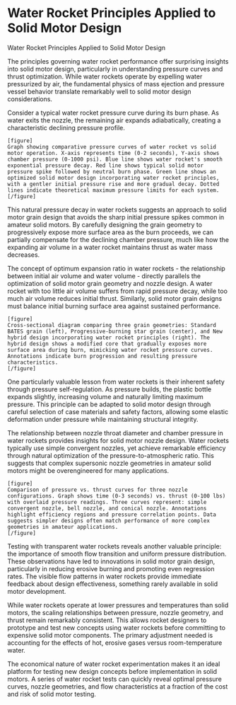 # Water Rocket Principles Applied to Solid Motor Design

Water Rocket Principles Applied to Solid Motor Design

The principles governing water rocket performance offer surprising insights into solid motor design, particularly in understanding pressure curves and thrust optimization. While water rockets operate by expelling water pressurized by air, the fundamental physics of mass ejection and pressure vessel behavior translate remarkably well to solid motor design considerations.

Consider a typical water rocket pressure curve during its burn phase. As water exits the nozzle, the remaining air expands adiabatically, creating a characteristic declining pressure profile.

```
[figure]
Graph showing comparative pressure curves of water rocket vs solid motor operation. X-axis represents time (0-2 seconds), Y-axis shows chamber pressure (0-1000 psi). Blue line shows water rocket's smooth exponential pressure decay. Red line shows typical solid motor pressure spike followed by neutral burn phase. Green line shows an optimized solid motor design incorporating water rocket principles, with a gentler initial pressure rise and more gradual decay. Dotted lines indicate theoretical maximum pressure limits for each system.
[/figure]
```

This natural pressure decay in water rockets suggests an approach to solid motor grain design that avoids the sharp initial pressure spikes common in amateur solid motors. By carefully designing the grain geometry to progressively expose more surface area as the burn proceeds, we can partially compensate for the declining chamber pressure, much like how the expanding air volume in a water rocket maintains thrust as water mass decreases.

The concept of optimum expansion ratio in water rockets - the relationship between initial air volume and water volume - directly parallels the optimization of solid motor grain geometry and nozzle design. A water rocket with too little air volume suffers from rapid pressure decay, while too much air volume reduces initial thrust. Similarly, solid motor grain designs must balance initial burning surface area against sustained performance.

```
[figure]
Cross-sectional diagram comparing three grain geometries: Standard BATES grain (left), Progressive-burning star grain (center), and New hybrid design incorporating water rocket principles (right). The hybrid design shows a modified core that gradually exposes more surface area during burn, mimicking water rocket pressure curves. Annotations indicate burn progression and resulting pressure characteristics.
[/figure]
```

One particularly valuable lesson from water rockets is their inherent safety through pressure self-regulation. As pressure builds, the plastic bottle expands slightly, increasing volume and naturally limiting maximum pressure. This principle can be adapted to solid motor design through careful selection of case materials and safety factors, allowing some elastic deformation under pressure while maintaining structural integrity.

The relationship between nozzle throat diameter and chamber pressure in water rockets provides insights for solid motor nozzle design. Water rockets typically use simple convergent nozzles, yet achieve remarkable efficiency through natural optimization of the pressure-to-atmospheric ratio. This suggests that complex supersonic nozzle geometries in amateur solid motors might be overengineered for many applications.

```
[figure]
Comparison of pressure vs. thrust curves for three nozzle configurations. Graph shows time (0-3 seconds) vs. thrust (0-100 lbs) with overlaid pressure readings. Three curves represent: simple convergent nozzle, bell nozzle, and conical nozzle. Annotations highlight efficiency regions and pressure correlation points. Data suggests simpler designs often match performance of more complex geometries in amateur applications.
[/figure]
```

Testing with transparent water rockets reveals another valuable principle: the importance of smooth flow transition and uniform pressure distribution. These observations have led to innovations in solid motor grain design, particularly in reducing erosive burning and promoting even regression rates. The visible flow patterns in water rockets provide immediate feedback about design effectiveness, something rarely available in solid motor development.

While water rockets operate at lower pressures and temperatures than solid motors, the scaling relationships between pressure, nozzle geometry, and thrust remain remarkably consistent. This allows rocket designers to prototype and test new concepts using water rockets before committing to expensive solid motor components. The primary adjustment needed is accounting for the effects of hot, erosive gases versus room-temperature water.

The economical nature of water rocket experimentation makes it an ideal platform for testing new design concepts before implementation in solid motors. A series of water rocket tests can quickly reveal optimal pressure curves, nozzle geometries, and flow characteristics at a fraction of the cost and risk of solid motor testing.
